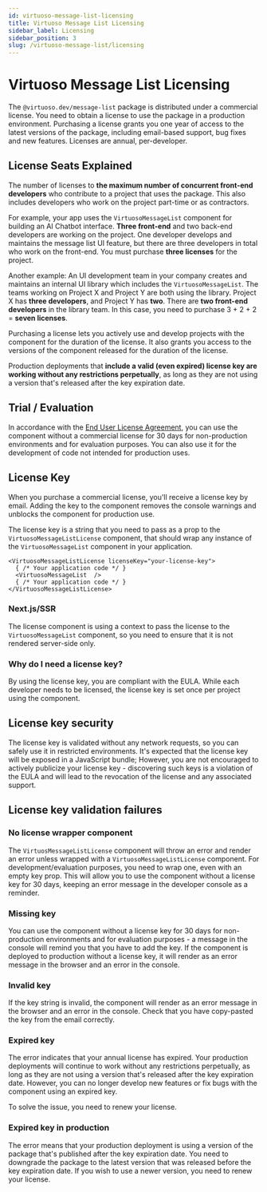 ```yaml
---
id: virtuoso-message-list-licensing
title: Virtuoso Message List Licensing
sidebar_label: Licensing
sidebar_position: 3
slug: /virtuoso-message-list/licensing
---
```


# Virtuoso Message List Licensing

The `@virtuoso.dev/message-list` package is distributed under a commercial license. You need to obtain a license to use the package in a production environment. Purchasing a license grants you one year of access to the latest versions of the package, including email-based support, bug fixes and new features. Licenses are annual, per-developer.

## License Seats Explained

The number of licenses to **the maximum number of concurrent front-end developers** who contribute to a project that uses the package. This also includes developers who work on the project part-time or as contractors. 

For example, your app uses the `VirtuosoMessageList` component for building an AI Chatbot interface. **Three front-end** and two back-end developers are working on the project.  One developer develops and maintains the message list UI feature, but there are three developers in total who work on the front-end. You must purchase **three licenses** for the project.

Another example: An UI development team in your company creates and maintains an internal UI library which includes the `VirtuosoMessageList`. The teams working on Project X and Project Y are both using the library. Project X has **three developers**, and Project Y has **two**. There are **two front-end developers** in the library team. In this case, you need to purchase 3 + 2 + 2 = **seven licenses**.

Purchasing a license lets you actively use and develop projects with the component for the duration of the license. It also grants you access to the versions of the component released for the duration of the license. 

Production deployments that **include a valid (even expired) license key are working without any restrictions perpetually**, as long as they are not using a version that's released after the key expiration date.

## Trial / Evaluation

In accordance with the [End User License Agreement](/message-list-eula/), you can use the component without a commercial license for 30 days for non-production environments and for evaluation purposes. You can also use it for the development of code not intended for production uses.

## License Key

When you purchase a commercial license, you'll receive a license key by email. Adding the key to the component removes the console warnings and unblocks the component for production use.

The license key is a string that you need to pass as a prop to the `VirtuosoMessageListLicense` component, that should wrap any instance of the `VirtuosoMessageList` component in your application. 
```tsx
<VirtuosoMessageListLicense licenseKey="your-license-key">
  { /* Your application code */ }
  <VirtuosoMessageList  />
  { /* Your application code */ }
</VirtuosoMessageListLicense>
```

### Next.js/SSR

The license component is using a context to pass the license to the `VirtuosoMessageList` component, so you need to ensure that it is not rendered server-side only.

### Why do I need a license key?

By using the license key, you are compliant with the EULA. While each developer needs to be licensed, the license key is set once per project using the component.

## License key security

The license key is validated without any network requests, so you can safely use it in restricted environments. It's expected that the license key will be exposed in a JavaScript bundle; However, you are not encouraged to actively publicize your license key - discovering such keys is a violation of the EULA and will lead to the revocation of the license and any associated support.

## License key validation failures

### No license wrapper component

The `VirtuosMessageListLicense` component will throw an error and render an error unless wrapped with a `VirtuosoMessageListLicense` component. For development/evaluation purposes, you need to wrap one, even with an empty key prop. This will allow you to use the component without a license key for 30 days, keeping an error message in the developer console as a reminder. 

### Missing key

You can use the component without a license key for 30 days for non-production environments and for evaluation purposes - a message in the console will remind you that you have to add the key. If the component is deployed to production without a license key, it will render as an error message in the browser and an error in the console.

### Invalid key

If the key string is invalid, the component will render as an error message in the browser and an error in the console. Check that you have copy-pasted the key from the email correctly.

### Expired key

The error indicates that your annual license has expired. Your production deployments will continue to work without any restrictions perpetually, as long as they are not using a version that's released after the key expiration date. However, you can no longer develop new features or fix bugs with the component using an expired key. 

To solve the issue, you need to renew your license. 

### Expired key in production

The error means that your production deployment is using a version of the package that's published after the key expiration date. You need to downgrade the package to the latest version that was released before the key expiration date. If you wish to use a newer version, you need to renew your license.
